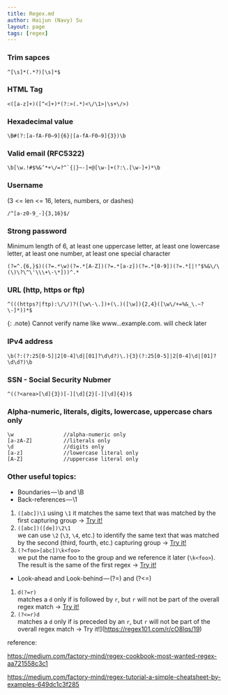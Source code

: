 ```yaml
---
title: Regex.md
author: Haijun (Navy) Su
layout: page
tags: [regex]
---
```


### Trim sapces
```
^[\s]*(.*?)[\s]*$
```

### HTML Tag
```
<([a-z]+)([^<]+)*(?:>(.*)<\/\1>|\s+\/>)
```

### Hexadecimal value
```
\B#(?:[a-fA-F0–9]{6}|[a-fA-F0–9]{3})\b
```

### Valid email (RFC5322)
```
\b[\w.!#$%&’*+\/=?^`{|}~-]+@[\w-]+(?:\.[\w-]+)*\b
```

### Username
(3 <= len <= 16, leters, numbers, or dashes)
```
/^[a-z0-9_-]{3,16}$/
```

### Strong password
Minimum length of 6, at least one uppercase letter, at least one lowercase letter, at least one number, at least one special character
```
(?=^.{6,}$)((?=.*\w)(?=.*[A-Z])(?=.*[a-z])(?=.*[0-9])(?=.*[|!"$%&\/\(\)\?\^\'\\\+\-\*]))^.*
```

### URL (http, https or ftp) 
```
^(((https?|ftp):\/\/)?([\w\-\.])+(\.)([\w]){2,4}([\w\/+=%&_\.~?\-]*))*$
```

{: .note}
Cannot verify name like www...example.com. will check later

### IPv4 address
```
\b(?:(?:25[0-5]|2[0-4]\d|[01]?\d\d?)\.){3}(?:25[0-5]|2[0-4]\d|[01]?\d\d?)\b
```

### SSN - Social Security Nubmer
```
^((?<area>[\d]{3})[-][\d]{2}[-][\d]{4})$
```

### Alpha-numeric, literals, digits, lowercase, uppercase chars only
```
\w                //alpha-numeric only
[a-zA-Z]          //literals only
\d                //digits only
[a-z]             //lowercase literal only
[A-Z]             //uppercase literal only
```

### Other useful topics:

* Boundaries — \b and \B
* Back-references — \1
1. `([abc])\1`
using `\1` it matches the same text that was matched by the first capturing group -> [Try it!](https://regex101.com/r/cO8lqs/14)
2. `([abc])([de])\2\1`      
we can use `\2` (`\3`, `\4`, etc.) to identify the same text that was matched by the second (third, fourth, etc.) capturing group -> [Try it!](https://regex101.com/r/cO8lqs/15)
3. `(?<foo>[abc])\k<foo>`   
we put the name foo to the group and we reference it later (`\k<foo>`). The result is the same of the first regex -> [Try it!](https://regex101.com/r/cO8lqs/16)

* Look-ahead and Look-behind — (?=) and (?<=)
1. `d(?=r)`       
matches a `d` only if is followed by `r`, but `r` will not be part of the overall regex match -> [Try it!](https://regex101.com/r/cO8lqs/18)
2. `(?<=r)d`      
matches a `d` only if is preceded by an `r`, but `r` will not be part of the overall regex match -> Try it!](https://regex101.com/r/cO8lqs/19)


reference:

<https://medium.com/factory-mind/regex-cookbook-most-wanted-regex-aa721558c3c1>

<https://medium.com/factory-mind/regex-tutorial-a-simple-cheatsheet-by-examples-649dc1c3f285>

